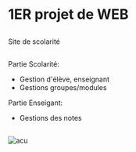 # 1ER projet de WEB
##
Site de scolarité  
##
Partie Scolarité:
  * Gestion d'élève, enseignant
  * Gestions groupes/modules
  
Partie Enseigant:
  * Gestions des notes
  
  ##
  ![acu](https://user-images.githubusercontent.com/41614139/43217490-0fc07350-9042-11e8-8e39-2b85c639a91e.png)

